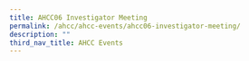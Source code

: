 ```yaml
---
title: AHCC06 Investigator Meeting
permalink: /ahcc/ahcc-events/ahcc06-investigator-meeting/
description: ""
third_nav_title: AHCC Events
---
```

